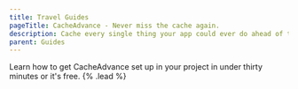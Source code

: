 ```yaml
---
title: Travel Guides
pageTitle: CacheAdvance - Never miss the cache again.
description: Cache every single thing your app could ever do ahead of time, so your code never even has to run at all.
parent: Guides
---
```


Learn how to get CacheAdvance set up in your project in under thirty minutes or it's free. {% .lead %}
